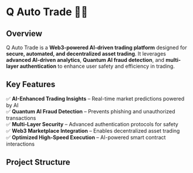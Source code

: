 # Q Auto Trade 🚀🔥  

## Overview  
Q Auto Trade is a **Web3-powered AI-driven trading platform** designed for **secure, automated, and decentralized asset trading**. It leverages **advanced AI-driven analytics**, **Quantum AI fraud detection**, and **multi-layer authentication** to enhance user safety and efficiency in trading.  

## Key Features  
✅ **AI-Enhanced Trading Insights** – Real-time market predictions powered by AI  
✅ **Quantum AI Fraud Detection** – Prevents phishing and unauthorized transactions  
✅ **Multi-Layer Security** – Advanced authentication protocols for safety  
✅ **Web3 Marketplace Integration** – Enables decentralized asset trading  
✅ **Optimized High-Speed Execution** – AI-powered smart contract interactions  

## Project Structure
